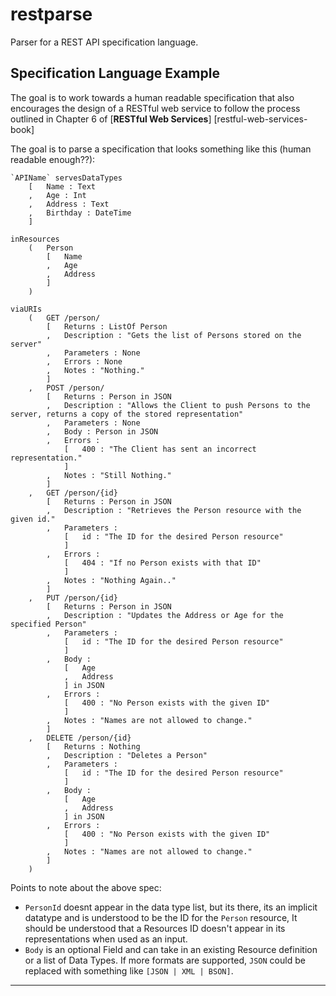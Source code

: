 # restparse

Parser for a REST API specification language.

## Specification Language Example

The goal is to work towards a human readable specification that also encourages the design of a RESTful web service to follow the
process outlined in Chapter 6 of [**RESTful Web Services**] [restful-web-services-book]

The goal is to parse a specification that looks something like this (human readable enough??):

    `APIName` servesDataTypes
        [   Name : Text
        ,   Age : Int
        ,   Address : Text
        ,   Birthday : DateTime
        ]

    inResources
        (   Person
            [   Name
            ,   Age
            ,   Address
            ]
        )

    viaURIs
        (   GET /person/
            [   Returns : ListOf Person
            ,   Description : "Gets the list of Persons stored on the server"
            ,   Parameters : None
            ,   Errors : None
            ,   Notes : "Nothing."
            ]
        ,   POST /person/
            [   Returns : Person in JSON
            ,   Description : "Allows the Client to push Persons to the server, returns a copy of the stored representation"
            ,   Parameters : None
            ,   Body : Person in JSON
            ,   Errors :
                [   400 : "The Client has sent an incorrect representation."
                ]
            ,   Notes : "Still Nothing."
            ]
        ,   GET /person/{id}
            [   Returns : Person in JSON
            ,   Description : "Retrieves the Person resource with the given id."
            ,   Parameters :
                [   id : "The ID for the desired Person resource"
                ]
            ,   Errors :
                [   404 : "If no Person exists with that ID"
                ]
            ,   Notes : "Nothing Again.."
            ]
        ,   PUT /person/{id}
            [   Returns : Person in JSON
            ,   Description : "Updates the Address or Age for the specified Person"
            ,   Parameters :
                [   id : "The ID for the desired Person resource"
                ]
            ,   Body :
                [   Age
                ,   Address
                ] in JSON
            ,   Errors :
                [   400 : "No Person exists with the given ID"
                ]
            ,   Notes : "Names are not allowed to change."
            ]
        ,   DELETE /person/{id}
            [   Returns : Nothing
            ,   Description : "Deletes a Person"
            ,   Parameters :
                [   id : "The ID for the desired Person resource"
                ]
            ,   Body :
                [   Age
                ,   Address
                ] in JSON
            ,   Errors :
                [   400 : "No Person exists with the given ID"
                ]
            ,   Notes : "Names are not allowed to change."
            ]
        )

Points to note about the above spec:
-   `PersonId` doesnt appear in the data type list, but its there, its an implicit datatype and is understood to be the ID for the `Person` resource,
    It should be understood that a Resources ID doesn't appear in its representations when used as an input.
-   `Body` is an optional Field and can take in an existing Resource definition or a list of Data Types.  If more formats are supported,
    `JSON` could be replaced with something like `[JSON | XML | BSON]`.

-----------------------------------------------------------------------

[restful-web-services]: http://shop.oreilly.com/product/9780596529260.do "RESTful Web Services by Leonard Richardson & Sam Ruby"
